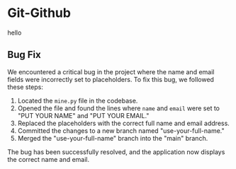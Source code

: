 # Git-Github
hello

## Bug Fix

We encountered a critical bug in the project where the name and email fields were incorrectly set to placeholders. To fix this bug, we followed these steps:

1. Located the `mine.py` file in the codebase.
2. Opened the file and found the lines where `name` and `email` were set to "PUT YOUR NAME" and "PUT YOUR EMAIL."
3. Replaced the placeholders with the correct full name and email address.
4. Committed the changes to a new branch named "use-your-full-name."
5. Merged the "use-your-full-name" branch into the "main" branch.

The bug has been successfully resolved, and the application now displays the correct name and email.
